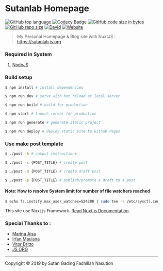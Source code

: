 # Sutanlab Homepage

[![GitHub top language](https://img.shields.io/github/languages/top/sutanlab/sutanlab.github.io.svg)](https://github.com/sutanlab/sutanlab.github.io) [![Codacy Badge](https://api.codacy.com/project/badge/Grade/1ee84c1098024c34a204f9f9f6a764b1)](https://app.codacy.com/app/sutanlab/sutanlab.github.io?utm_source=github.com&utm_medium=referral&utm_content=sutanlab/sutanlab.github.io&utm_campaign=Badge_Grade_Dashboard) [![GitHub code size in bytes](https://img.shields.io/github/languages/code-size/sutanlab/sutanlab.github.io.svg)](https://github.com/sutanlab/sutanlab.github.io) [![GitHub repo size](https://img.shields.io/github/repo-size/sutanlab/sutanlab.github.io.svg)](https://github.com/sutanlab/sutanlab.github.io) [![David](https://img.shields.io/david/sutanlab/sutanlab.github.io.svg)](https://github.com/sutanlab/sutanlab.github.io) [![Website](https://img.shields.io/website/https/sutanlab.js.org.svg)](https://sutanlab.js.org)

> My Personal Homepage & Blog site with NuxtJS : https://sutanlab.js.org

### Required in System

1. [NodeJS](https://nodejs.org/en/download/) 

### Build setup

``` bash
$ npm install # install dependencies

$ npm run dev # serve with hot reload at local server

$ npm run build # build for production

$ npm start # launch server for production

$ npm run generate # generate static project

$ npm run deploy # deploy static site to Github Pages
```

### Use make post template

``` bash
$ ./post -h # output instructions

$ ./post -c {POST_TITLE} # create post

$ ./post -d {POST_TITLE} # create draft post

$ ./post -p {POST_TITLE} # publish/promote a draft to a post
```

#### Note: How to resolve System limit for number of file watchers reached

```bash
$ echo fs.inotify.max_user_watches=524288 | sudo tee -a /etc/sysctl.conf && sudo sysctl -p
```

This site use Nuxt.js Framework. [Read Nuxt.js Documentation](https://nuxtjs.org).

### Special Thanks to :

- [Marina Aisa](https://marinaaisa.com/blog/blog-using-vue-nuxt-markdown)
- [Irfan Maulana](https://github.com/mazipan/blog-2.0)
- [Vitor Britto](https://github.com/vitorbritto/forcefiles/blob/master/scripts/initpost.sh)
- [JS ORG](https://github.com/js-org/js.org)

* * *

Copyright © 2019 by Sutan Gading Fadhillah Nasution
